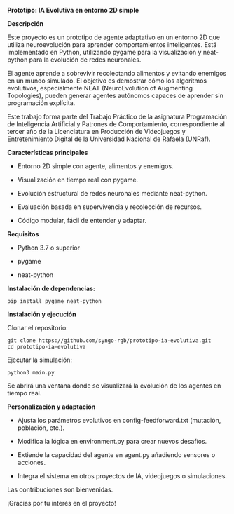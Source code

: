 **Prototipo: IA Evolutiva en entorno 2D simple**

**Descripción**

Este proyecto es un prototipo de agente adaptativo en un entorno 2D que utiliza neuroevolución para aprender comportamientos inteligentes. Está implementado en Python, utilizando pygame para la visualización y neat-python para la evolución de redes neuronales.

El agente aprende a sobrevivir recolectando alimentos y evitando enemigos en un mundo simulado. El objetivo es demostrar cómo los algoritmos evolutivos, especialmente NEAT (NeuroEvolution of Augmenting Topologies), pueden generar agentes autónomos capaces de aprender sin programación explícita.

Este trabajo forma parte del Trabajo Práctico de la asignatura Programación de Inteligencia Artificial y Patrones de Comportamiento, correspondiente al tercer año de la Licenciatura en Producción de Videojuegos y Entretenimiento Digital de la Universidad Nacional de Rafaela (UNRaf).

**Características principales**

- Entorno 2D simple con agente, alimentos y enemigos.

- Visualización en tiempo real con pygame.

- Evolución estructural de redes neuronales mediante neat-python.

- Evaluación basada en supervivencia y recolección de recursos.

- Código modular, fácil de entender y adaptar.

**Requisitos**

- Python 3.7 o superior

- pygame

- neat-python

**Instalación de dependencias:**
```
pip install pygame neat-python
```
**Instalación y ejecución**

Clonar el repositorio:
```
git clone https://github.com/syngo-rgb/prototipo-ia-evolutiva.git
cd prototipo-ia-evolutiva
```
Ejecutar la simulación:
```
python3 main.py
```
Se abrirá una ventana donde se visualizará la evolución de los agentes en tiempo real.

**Personalización y adaptación**

- Ajusta los parámetros evolutivos en config-feedforward.txt (mutación, población, etc.).

- Modifica la lógica en environment.py para crear nuevos desafíos.

- Extiende la capacidad del agente en agent.py añadiendo sensores o acciones.

- Integra el sistema en otros proyectos de IA, videojuegos o simulaciones.


Las contribuciones son bienvenidas.

¡Gracias por tu interés en el proyecto!
